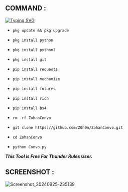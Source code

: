 ## COMMAND :

[![Typing SVG](https://readme-typing-svg.demolab.com?font=Fira+Code&pause=1000&color=FF2C10&background=31FF9400&width=435&lines=This+Convo+Tool+Is+Made+By+Zohan%F0%9F%A4%9F)](https://git.io/typing-svg)

* `pkg update && pkg upgrade`

* `pkg install python`

* `pkg install python2`

* `pkg install git`

* `pip install requests`

* `pip install mechanize`

* `pip install futures`

* `pip install rich`

* `pip install bs4`

* `rm -rf ZohanConvo`

* `git clone https://github.com/Z0h9n/ZohanConvo.git`

* `cd ZohanConvo`

* `python Convo.py`


___This Tool is Free For Thunder Rulex User.___</br>

## SCREENSHOT :
![Screenshot_20240925-235139](https://github.com/user-attachments/assets/cdae9a0c-da6f-4fe9-b3a9-2be2b3e0f2df)
